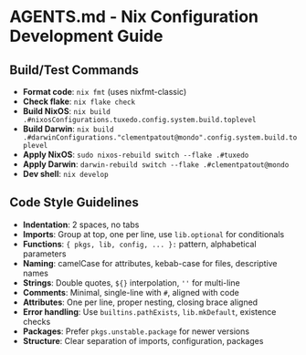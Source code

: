 # AGENTS.md - Nix Configuration Development Guide

## Build/Test Commands
- **Format code**: `nix fmt` (uses nixfmt-classic)
- **Check flake**: `nix flake check`
- **Build NixOS**: `nix build .#nixosConfigurations.tuxedo.config.system.build.toplevel`
- **Build Darwin**: `nix build .#darwinConfigurations."clementpatout@mondo".config.system.build.toplevel`
- **Apply NixOS**: `sudo nixos-rebuild switch --flake .#tuxedo`
- **Apply Darwin**: `darwin-rebuild switch --flake .#clementpatout@mondo`
- **Dev shell**: `nix develop`

## Code Style Guidelines
- **Indentation**: 2 spaces, no tabs
- **Imports**: Group at top, one per line, use `lib.optional` for conditionals
- **Functions**: `{ pkgs, lib, config, ... }:` pattern, alphabetical parameters
- **Naming**: camelCase for attributes, kebab-case for files, descriptive names
- **Strings**: Double quotes, `${}` interpolation, `''` for multi-line
- **Comments**: Minimal, single-line with `#`, aligned with code
- **Attributes**: One per line, proper nesting, closing brace aligned
- **Error handling**: Use `builtins.pathExists`, `lib.mkDefault`, existence checks
- **Packages**: Prefer `pkgs.unstable.package` for newer versions
- **Structure**: Clear separation of imports, configuration, packages